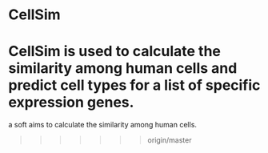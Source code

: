 # CellSim
CellSim is used to calculate the similarity among human cells and predict cell types for a list of specific expression genes.
=======
a soft aims to calculate the similarity among human cells.
>>>>>>> origin/master
